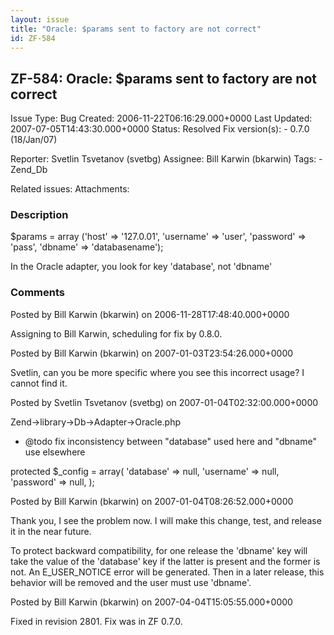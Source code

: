 ```yaml
---
layout: issue
title: "Oracle: $params sent to factory are not correct"
id: ZF-584
---
```


ZF-584: Oracle: $params sent to factory are not correct
-------------------------------------------------------

 Issue Type: Bug Created: 2006-11-22T06:16:29.000+0000 Last Updated: 2007-07-05T14:43:30.000+0000 Status: Resolved Fix version(s): - 0.7.0 (18/Jan/07)
 
 Reporter:  Svetlin Tsvetanov (svetbg)  Assignee:  Bill Karwin (bkarwin)  Tags: - Zend\_Db
 
 Related issues: 
 Attachments: 
### Description

$params = array ('host' => '127.0.01', 'username' => 'user', 'password' => 'pass', 'dbname' => 'databasename');

In the Oracle adapter, you look for key 'database', not 'dbname'

 

 

### Comments

Posted by Bill Karwin (bkarwin) on 2006-11-28T17:48:40.000+0000

Assigning to Bill Karwin, scheduling for fix by 0.8.0.

 

 

Posted by Bill Karwin (bkarwin) on 2007-01-03T23:54:26.000+0000

Svetlin, can you be more specific where you see this incorrect usage? I cannot find it.

 

 

Posted by Svetlin Tsvetanov (svetbg) on 2007-01-04T02:32:00.000+0000

Zend->library->Db->Adapter->Oracle.php

- @todo fix inconsistency between "database" used here and "dbname" use elsewhere

protected $\_config = array( 'database' => null, 'username' => null, 'password' => null, );

 

 

Posted by Bill Karwin (bkarwin) on 2007-01-04T08:26:52.000+0000

Thank you, I see the problem now. I will make this change, test, and release it in the near future.

To protect backward compatibility, for one release the 'dbname' key will take the value of the 'database' key if the latter is present and the former is not. An E\_USER\_NOTICE error will be generated. Then in a later release, this behavior will be removed and the user must use 'dbname'.

 

 

Posted by Bill Karwin (bkarwin) on 2007-04-04T15:05:55.000+0000

Fixed in revision 2801. Fix was in ZF 0.7.0.

 

 